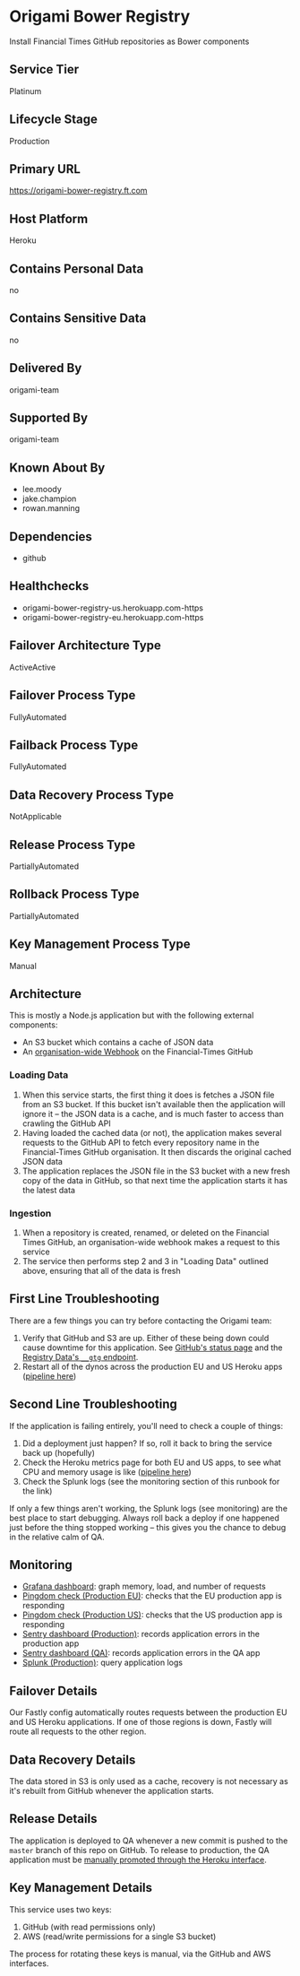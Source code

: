# Origami Bower Registry

Install Financial Times GitHub repositories as Bower components

## Service Tier

Platinum

## Lifecycle Stage

Production

## Primary URL

https://origami-bower-registry.ft.com

## Host Platform

Heroku

## Contains Personal Data

no

## Contains Sensitive Data

no

## Delivered By

origami-team

## Supported By

origami-team

## Known About By

* lee.moody
* jake.champion
* rowan.manning

## Dependencies

* github

## Healthchecks

* origami-bower-registry-us.herokuapp.com-https
* origami-bower-registry-eu.herokuapp.com-https

## Failover Architecture Type

ActiveActive

## Failover Process Type

FullyAutomated

## Failback Process Type

FullyAutomated

## Data Recovery Process Type

NotApplicable

## Release Process Type

PartiallyAutomated

## Rollback Process Type

PartiallyAutomated

## Key Management Process Type

Manual

## Architecture

This is mostly a Node.js application but with the following external components:

  - An S3 bucket which contains a cache of JSON data
  - An [organisation-wide Webhook](https://github.com/organizations/Financial-Times/settings/hooks) on the Financial-Times GitHub

### Loading Data

1. When this service starts, the first thing it does is fetches a JSON file from an S3 bucket. If this bucket isn't available then the application will ignore it – the JSON data is a cache, and is much faster to access than crawling the GitHub API
2. Having loaded the cached data (or not), the application makes several requests to the GitHub API to fetch every repository name in the Financial-Times GitHub organisation. It then discards the original cached JSON data
3. The application replaces the JSON file in the S3 bucket with a new fresh copy of the data in GitHub, so that next time the application starts it has the latest data

### Ingestion

1. When a repository is created, renamed, or deleted on the Financial Times GitHub, an organisation-wide webhook makes a request to this service
2. The service then performs step 2 and 3 in "Loading Data" outlined above, ensuring that all of the data is fresh

## First Line Troubleshooting

There are a few things you can try before contacting the Origami team:

1. Verify that GitHub and S3 are up. Either of these being down could cause downtime for this application. See [GitHub's status page](https://www.githubstatus.com/) and the [Registry Data's `__gtg` endpoint](https://origami-bower-registry-data.ft.com/__gtg).
2. Restart all of the dynos across the production EU and US Heroku apps ([pipeline here](https://dashboard.heroku.com/pipelines/748923ac-b3c0-4289-a0ac-c26b5a7dbe3a))

## Second Line Troubleshooting

If the application is failing entirely, you'll need to check a couple of things:

1. Did a deployment just happen? If so, roll it back to bring the service back up (hopefully)
2. Check the Heroku metrics page for both EU and US apps, to see what CPU and memory usage is like ([pipeline here](https://dashboard.heroku.com/pipelines/748923ac-b3c0-4289-a0ac-c26b5a7dbe3a))
2. Check the Splunk logs (see the monitoring section of this runbook for the link)

If only a few things aren't working, the Splunk logs (see monitoring) are the best place to start debugging. Always roll back a deploy if one happened just before the thing stopped working – this gives you the chance to debug in the relative calm of QA.

## Monitoring

* [Grafana dashboard][grafana]: graph memory, load, and number of requests
* [Pingdom check (Production EU)][pingdom-eu]: checks that the EU production app is responding
* [Pingdom check (Production US)][pingdom-us]: checks that the US production app is responding
* [Sentry dashboard (Production)][sentry-production]: records application errors in the production app
* [Sentry dashboard (QA)][sentry-qa]: records application errors in the QA app
* [Splunk (Production)][splunk]: query application logs

[grafana]: http://grafana.ft.com/dashboard/db/origami-bower-registry
[pingdom-eu]: https://my.pingdom.com/newchecks/checks#check=2952910
[pingdom-us]: https://my.pingdom.com/newchecks/checks#check=2952919
[sentry-production]: https://sentry.io/nextftcom/origami-bower-registry-product/
[sentry-qa]: https://sentry.io/nextftcom/origami-bower-registry-qa/
[splunk]: https://financialtimes.splunkcloud.com/en-US/app/search/search?q=search%20index%3Dheroku%20source%3D%2Fvar%2Flog%2Fapps%2Fheroku%2Forigami-bower-registry-*

## Failover Details

Our Fastly config automatically routes requests between the production EU and US Heroku applications. If one of those regions is down, Fastly will route all requests to the other region.

## Data Recovery Details

The data stored in S3 is only used as a cache, recovery is not necessary as it's rebuilt from GitHub whenever the application starts.

## Release Details

The application is deployed to QA whenever a new commit is pushed to the `master` branch of this repo on GitHub. To release to production, the QA application must be [manually promoted through the Heroku interface](https://dashboard.heroku.com/pipelines/748923ac-b3c0-4289-a0ac-c26b5a7dbe3a).

## Key Management Details

This service uses two keys:

1. GitHub (with read permissions only)
2. AWS (read/write permissions for a single S3 bucket)

The process for rotating these keys is manual, via the GitHub and AWS interfaces.

